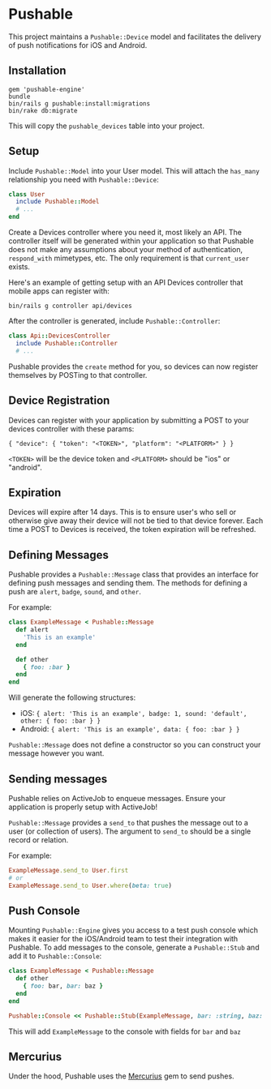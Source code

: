# Pushable

This project maintains a `Pushable::Device` model and facilitates the delivery of push notifications for iOS and Android.

## Installation

```
gem 'pushable-engine'
bundle
bin/rails g pushable:install:migrations
bin/rake db:migrate
```

This will copy the `pushable_devices` table into your project.

## Setup

Include `Pushable::Model` into your User model. This will attach the `has_many` relationship you need with `Pushable::Device`:

```ruby
class User
  include Pushable::Model
  # ...
end
```

Create a Devices controller where you need it, most likely an API. The controller itself will be generated within your application so that
Pushable does not make any assumptions about your method of authentication, `respond_with` mimetypes, etc. The only requirement is that `current_user`
exists.

Here's an example of getting setup with an API Devices controller that mobile apps can register with:

`bin/rails g controller api/devices`

After the controller is generated, include `Pushable::Controller`:

```ruby
class Api::DevicesController
  include Pushable::Controller
  # ...
```

Pushable provides the `create` method for you, so devices can now register themselves by POSTing to that controller.

## Device Registration

Devices can register with your application by submitting a POST to your devices controller with these params:

```
{ "device": { "token": "<TOKEN>", "platform": "<PLATFORM>" } }
```

`<TOKEN>` will be the device token and `<PLATFORM>` should be "ios" or "android".

## Expiration

Devices will expire after 14 days. This is to ensure user's who sell or otherwise give away their device will not be tied to that device forever. Each
time a POST to Devices is received, the token expiration will be refreshed.

## Defining Messages

Pushable provides a `Pushable::Message` class that provides an interface for defining push messages and sending them. The methods for defining a push are
`alert`, `badge`, `sound`, and `other`.

For example:

```ruby
class ExampleMessage < Pushable::Message
  def alert
    'This is an example'
  end

  def other
    { foo: :bar }
  end
end
```

Will generate the following structures:

- iOS: `{ alert: 'This is an example', badge: 1, sound: 'default', other: { foo: :bar } }`
- Android: `{ alert: 'This is an example', data: { foo: :bar } }`

`Pushable::Message` does not define a constructor so you can construct your message however you want.

## Sending messages

Pushable relies on ActiveJob to enqueue messages. Ensure your application is properly setup with ActiveJob!

`Pushable::Message` provides a `send_to` that pushes the message out to a user (or collection of users). The argument to `send_to` should be a
single record or relation.

For example:

```ruby
ExampleMessage.send_to User.first
# or
ExampleMessage.send_to User.where(beta: true)
```

## Push Console

Mounting `Pushable::Engine` gives you access to a test push console which makes it easier for the iOS/Android team to test their integration with Pushable.
To add messages to the console, generate a `Pushable::Stub` and add it to `Pushable::Console`:

```ruby
class ExampleMessage < Pushable::Message
  def other
    { foo: bar, bar: baz }
  end
end

Pushable::Console << Pushable::Stub(ExampleMessage, bar: :string, baz: :integer)
```

This will add `ExampleMessage` to the console with fields for `bar` and `baz`

## Mercurius

Under the hood, Pushable uses the [Mercurius](https://github.com/jrbeck/mercurius) gem to send pushes.
